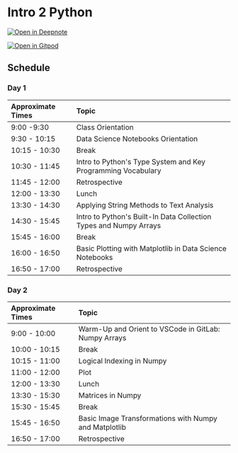 


# Intro 2 Python

[![Open in Deepnote](https://deepnote.com/buttons/launch-in-deepnote-small.svg)](https://www.deepnote.com/launch?template=data-science&url=https://github.com/CodingForScientists/Intro2Python)

[![Open in Gitpod](https://gitpod.io/button/open-in-gitpod.svg)](https://gitpod.io/#https://github.com/CodingForScientists/Intro2Python)

## Schedule

### Day 1

| Approximate Times | Topic |
| :--  | :--   |
| 9:00 -9:30 | Class Orientation |
| 9:30 - 10:15 | Data Science Notebooks Orientation |
| 10:15 - 10:30 | Break |
| 10:30 - 11:45 | Intro to Python's Type System and Key Programming Vocabulary |
| 11:45 - 12:00 | Retrospective |
| 12:00 - 13:30 | Lunch |
| 13:30 - 14:30 | Applying String Methods to Text Analysis |
| 14:30 - 15:45 | Intro to Python's Built-In Data Collection Types and Numpy Arrays |
| 15:45 - 16:00 | Break |
| 16:00 - 16:50 | Basic Plotting with Matplotlib in Data Science Notebooks |
| 16:50 - 17:00 | Retrospective |


### Day 2

| Approximate Times | Topic |
| :--           | :--   |
| 9:00 - 10:00    | Warm-Up and Orient to VSCode in GitLab: Numpy Arrays |
| 10:00 - 10:15 | Break |
| 10:15 - 11:00 | Logical Indexing in Numpy |
| 11:00 - 12:00 | Plot|ing Distributions in Matplotlib |
| 12:00 - 13:30 | Lunch |
| 13:30 - 15:30 | Matrices in Numpy |
| 15:30 - 15:45 | Break |
| 15:45 - 16:50 | Basic Image Transformations with Numpy and Matplotlib |
| 16:50 - 17:00 | Retrospective |

